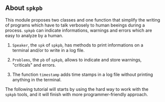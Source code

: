 About `spkpb`
-------------

This module proposes two classes and one function that simplify the writing of programs which have to talk verbosely to human beeings during a process. `spkpb` can indicate informations, warnings and errors which are easy to analyze by a human.

  1. `Speaker`, the `spk` of `spkpb`, has methods to print informations on a terminal and/or to write in a log file.

  1. `Problems`, the `pb` of `spkpb`, allows to indicate and store warnings, "criticals" and errors.

  1. The function `timestamp` adds time stamps in a log file without printing anything in the terminal.


The following tutorial will starts by using the hard way to work with the `spkpb` tools, and it will finish with more programmer-friendly approach.
